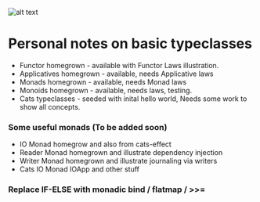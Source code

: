 ![alt text](https://imgs.xkcd.com/comics/functional.png "Why FP")
      
# Personal notes on basic typeclasses
- Functor homegrown - available with Functor Laws illustration.
- Applicatives homegrown - available, needs Applicative laws
- Monads homegrown - available, needs Monad laws
- Monoids homegrown - available, needs laws, testing.
- Cats typeclasses - seeded with inital hello world, Needs some work to show all concepts.

### Some useful monads (To be added soon)
- IO Monad homegrow and also from cats-effect
- Reader Monad homegrown and illustrate dependency injection
- Writer Monad homegrown and illustrate journaling via writers
- Cats IO Monad IOApp and other stuff 


### Replace IF-ELSE with monadic bind / flatmap / >>=
